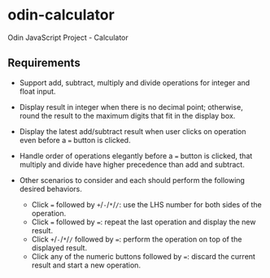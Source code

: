 # odin-calculator
Odin JavaScript Project - Calculator

## Requirements
- Support add, subtract, multiply and divide operations for integer and float input.
- Display result in integer when there is no decimal point; otherwise, round the result to the maximum digits that fit in the display box.
- Display the latest add/subtract result when user clicks on operation even before a `=` button is clicked.
- Handle order of operations elegantly before a `=` button is clicked, that multiply and divide have higher precedence than add and subtract.
- Other scenarios to consider and each should perform the following desired behaviors.
  
  - Click `=` followed by `+`/`-`/`*`/`/`: use the LHS number for both sides of the operation.
  - Click `=` followed by `=`: repeat the last operation and display the new result.
  - Click `+`/`-`/`*`/`/` followed by `=`: perform the operation on top of the displayed result.
  - Click any of the numeric buttons followed by `=`: discard the current result and start a new operation.